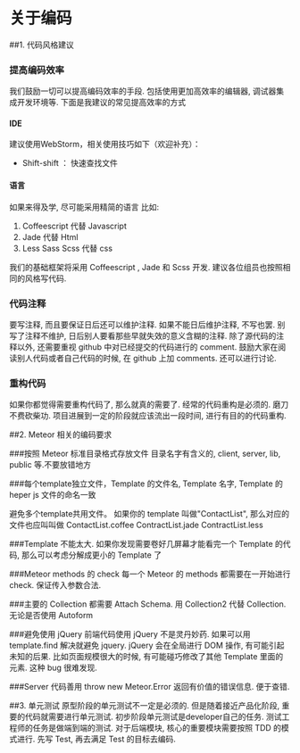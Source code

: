 # 关于编码


##1. 代码风格建议

### 提高编码效率
我们鼓励一切可以提高编码效率的手段. 包括使用更加高效率的编辑器, 调试器集成开发环境等. 下面是我建议的常见提高效率的方式

#### IDE

建议使用WebStorm，相关使用技巧如下（欢迎补充）：

- Shift-shift ： 快速查找文件

#### 语言
如果来得及学, 尽可能采用精简的语言
比如:

1. Coffeescript 代替 Javascript
2. Jade 代替 Html
3. Less Sass Scss 代替 css

我们的基础框架将采用 Coffeescript , Jade 和 Scss 开发. 建议各位组员也按照相同的风格写代码.

### 代码注释

要写注释, 而且要保证日后还可以维护注释. 如果不能日后维护注释, 不写也罢. 别写了注释不维护, 日后别人要看那些早就失效的意义含糊的注释. 
除了源代码的注释以外, 还需要重视 github 中对已经提交的代码进行的 comment. 鼓励大家在阅读别人代码或者自己代码的时候, 在 github 上加 comments. 还可以进行讨论.

### 重构代码

如果你都觉得需要重构代码了, 那么就真的需要了. 经常的代码重构是必须的. 磨刀不费砍柴功. 项目进展到一定的阶段就应该流出一段时间, 进行有目的的代码重构. 


##2. Meteor 相关的编码要求

###按照 Meteor 标准目录格式存放文件
目录名字有含义的, client, server, lib, public 等.不要放错地方

###每个template独立文件，Template 的文件名, Template 名字, Template 的 heper js 文件的命名一致

避免多个template共用文件。
如果你的 template 叫做"ContactList", 那么对应的文件也应叫叫做 ContactList.coffee ContractList.jade ContractList.less 

###Template 不能太大. 
如果你发现需要卷好几屏幕才能看完一个 Template 的代码, 那么可以考虑分解成更小的 Template 了

###Meteor methods 的 check
每一个 Meteor 的 methods 都需要在一开始进行 check. 保证传入参数合法.

###主要的 Collection 都需要 Attach Schema. 
用 Collection2 代替 Collection. 无论是否使用 Autoform

###避免使用 jQuery
前端代码使用 jQuery 不是灵丹妙药. 如果可以用template.find 解决就避免 jquery. jQuery 会在全局进行 DOM 操作, 有可能引起未知的后果. 比如页面规模很大的时候, 有可能碰巧修改了其他 Template 里面的元素. 这种 bug 很难发现.

###Server 代码善用 throw new Meteor.Error
返回有价值的错误信息. 便于查错.

##3. 单元测试
原型阶段的单元测试不一定是必须的. 但是随着接近产品化阶段, 重要的代码就需要进行单元测试. 初步阶段单元测试是developer自己的任务. 测试工程师的任务是做端到端的测试. 
对于后端模块, 核心的重要模块需要按照 TDD 的模式进行. 先写 Test, 再去满足 Test 的目标去编码.
